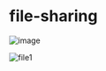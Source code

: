 # file-sharing
![image](https://user-images.githubusercontent.com/108079647/191432782-7ec4feef-4363-4e47-839d-9a6371781d38.png)

![file1](https://user-images.githubusercontent.com/108079647/191433051-e0452bf8-f5e2-451d-93da-91146032b12f.gif)
